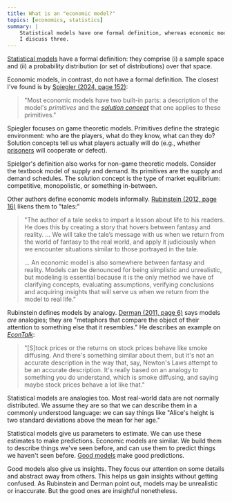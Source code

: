 ```yaml
---
title: What is an "economic model?"
topics: [economics, statistics]
summary: |
    Statistical models have one formal definition, whereas economic models have many informal definitions.
    I discuss three.
---
```


[Statistical models](https://en.wikipedia.org/wiki/Statistical_model) have a formal definition: they comprise
(i) a sample space and
(ii) a probability distribution (or set of distributions) over that space.

Economic models, in contrast, do not have a formal definition.
The closest I've found is by [Spiegler (2024, page 152)](https://doi.org/10.7551/mitpress/14884.001.0001):

> "Most economic models have two built-in parts: a description of the model's *primitives* and the *[solution concept](https://en.wikipedia.org/wiki/Solution_concept)* that one applies to these primitives."

Spiegler focuses on game theoretic models.
Primitives define the strategic environment: who are the players, what do they know, what can they do?
Solution concepts tell us what players actually will do (e.g., whether [prisoners](https://en.wikipedia.org/wiki/Prisoner%27s_dilemma) will cooperate or defect).

Spielger's definition also works for non-game theoretic models.
Consider the textbook model of supply and demand.
Its primitives are the supply and demand schedules.
The solution concept is the type of market equilibrium: competitive, monopolistic, or something in-between.

Other authors define economic models informally.
[Rubinstein (2012, page 16)](https://doi.org/10.11647/obp.0020) likens them to "tales:"

> "The author of a tale seeks to impart a lesson about life to his readers.
> He does this by creating a story that hovers between fantasy and reality.
> ...
> We will take the tale’s message with us when we return from the world of fantasy to the real world, and apply it judiciously when we encounter situations similar to those portrayed in the tale.
> 
> ... An economic model is also somewhere between fantasy and reality.
> Models can be denounced for being simplistic and unrealistic, but modeling is essential because it is the only method we have of clarifying concepts, evaluating assumptions, verifying conclusions and acquiring insights that will serve us when we return from the model to real life."

Rubinstein defines models by analogy.
[Derman (2011, page 6)](https://www.amazon.com/Models-Behaving-Badly-Confusing-Illusion-Reality-Disaster/dp/1439164983) says models *are* analogies; they are "metaphors that compare the object of their attention to something else that it resembles."
He describes an example on [*EconTalk*](https://www.econtalk.org/derman-on-theories-models-and-science/):

> "[S]tock prices or the returns on stock prices behave like smoke diffusing.
> And there's something similar about them, but it's not an accurate description in the way that, say, Newton's Laws attempt to be an accurate description.
> It's really based on an analogy to something you do understand, which is smoke diffusing, and saying maybe stock prices behave a lot like that."

Statistical models are analogies too.
Most real-world data are not normally distributed.
We assume they are so that we can describe them in a commonly understood language: we can say things like "Alice's height is two standard deviations above the mean for her age."

Statistical models give us parameters to estimate.
We can use these estimates to make predictions.
Economic models are similar.
We build them to describe things we've seen before, and can use them to predict things we haven't seen before.
[Good models](/blog/judging-economic-models/) make good predictions.

Good models also give us insights.
They focus our attention on some details and abstract away from others.
This helps us gain insights without getting confused.
As Rubinstein and Derman point out, models may be unrealistic or inaccurate.
But the good ones are insightful nonetheless.
